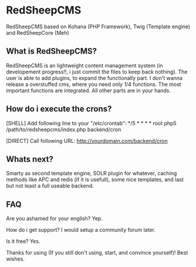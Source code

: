 # RedSheepCMS

RedSheepCMS based on Kohana (PHP Framework), Twig (Template engine) and RedSheepCore (Meh)

## What is RedSheepCMS?
RedSheepCMS is an lightweight content management system (in developement progress!!, i just commit the files to keep back nothing).
The user is able to add plugins, to expand the functionally part. I don't wanna release a overstuffed cms, where you need only 1/4 functions.
The most important functions are integrated. All other parts are in your hands.


## How do i execute the crons?

[SHELL] Add following line to your "/etc/crontab":
*/5 * * * *  root            php5 /path/to/redsheepcms/index.php backend/cron

[DIRECT] Call following URL:
http://yourdomain.com/backend/cron


## Whats next?
Smarty as second template engine, SOLR plugin for whatever, caching methods like APC and redis (if it is usefull), some nice templates, and last but not least a full useable backend.

## FAQ
Are you ashamed for your english?
Yep.

How do i get support?
I would setup a community forum later.

Is it free?
Yes.


Thanks for using (If you still don't using, start, and convince yourself)!
Best wishes.